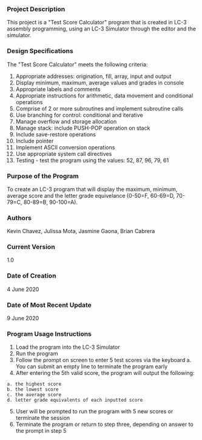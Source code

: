 ### Project Description
This project is a "Test Score Calculator" program that is created in LC-3 assembly programming, using an LC-3 Simulator through the editor and the simulator.

### Design Specifications
The "Test Score Calculator" meets the following criteria:
1. Appropriate addresses: origination, fill, array, input and output
2. Display minimum, maximum, average values and grades in console
3. Appropriate labels and comments
4. Appropriate instructions for arithmetic, data movement and conditional operations
5. Comprise of 2 or more subroutines and implement subroutine calls
6. Use branching for control: conditional and iterative
7. Manage overflow and storage allocation
8. Manage stack: include PUSH-POP operation on stack
9. Include save-restore operations
10. Include pointer
11. Implement ASCII conversion operations
12. Use appropriate system call directives
13. Testing - test the program using the values: 52, 87, 96, 79, 61

### Purpose of the Program
To create an LC-3 program that will display the maximum, minimum, average score and the letter grade equivelance (0-50=F, 60-69=D, 70-79=C, 80-89=B, 90-100=A).

### Authors
Kevin Chavez, Julissa Mota, Jasmine Gaona, Brian Cabrera

### Current Version
1.0

### Date of Creation
4 June 2020

### Date of Most Recent Update
9 June 2020

### Program Usage Instructions
  1. Load the program into the LC-3 Simulator
  2. Run the program
  3. Follow the prompt on screen to enter 5 test scores via the keyboard
    a. You can submit an empty line to terminate the program early
  4. After entering the 5th valid score, the program will output the following:
  
    a. the highest score
    b. the lowest score
    c. the average score
    d. letter grade equivalents of each inputted score
  5. User will be prompted to run the program with 5 new scores or terminate the session
  6. Terminate the program or return to step three, depending on answer to the prompt in step 5
